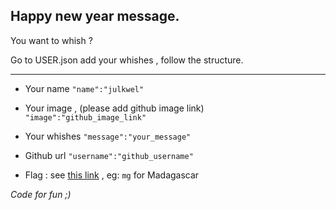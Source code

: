 ## Happy new year message.

You want to whish ?

Go to USER.json add your whishes , follow the structure.
___
- Your name ```"name":"julkwel"```

- Your image , (please add github image link) ```"image":"github_image_link"```

- Your whishes ```"message":"your_message"```

- Github url ```"username":"github_username"```

- Flag : see [this link](http://flag-icon-css.lip.is/?continent=Africa) , eg: `mg` for Madagascar

*Code for fun ;)* 

